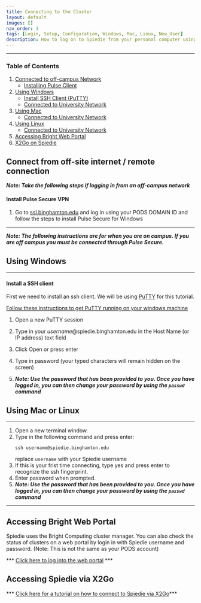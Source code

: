 ```yaml
---
title: Connecting to the Cluster
layout: default
images: []
nav_order: 3
tags: [Login, Setup, Configuration, Windows, Mac, Linux, New_User]
description: How to log on to Spiedie from your personal computer using various operating systems.
---
```


***


### Table of Contents  

 1. [Connected to off-campus Network](#off_campus)
     * [Installing Pulse Client](#vpn)
 3. [Using Windows](#using_windows)  
     * [Install SSH Client \(PuTTY\)](#windows_ssh) 
     * [Connected to University Network](#using_windows)  
 4. [Using Mac](#using_mac)
     * [Connected to University Network](#using_mac) 
 5. [Using Linux](#using_linux)  
     * [Connected to University Network](#using_linux)  
 6. [Accessing Bright Web Portal](#bright_web)
 7. [X2Go on Spiedie](#x2go)



## <a name="off_campus"></a>Connect from off-site internet / remote connection 

***Note: Take the following steps if logging in from an off-campus network***

#### <a name="vpn"></a> Install Pulse Secure VPN

1. Go to [ssl.binghamton.edu](https://ssl.binghamton.edu) and log in using your PODS DOMAIN ID and follow the steps to install Pulse Secure for Windows 

	<!-- (Add image of ssl landing page and circle pulse secure for windows link	) -->

***


***Note: The following instructions are for when you are on campus. If you are off campus you must be connected through Pulse Secure.***




## <a name="using_windows"></a> Using Windows
***

#### <a name="windows_ssh"> </a>Install a SSH client

First we need to install an ssh client. We will be using <a href="https://www.putty.org" target="_blank">PuTTY</a> for this tutorial. 

<a href="https://www.ssh.com/ssh/putty/windows/install" target="_blank">Follow these instructions to get PuTTY running on your windows machine</a>
   
1. Open a new PuTTY session
2. Type in your *username*@spiedie.binghamton.edu in the Host Name (or IP address) text field 
	
	<!--- (Add image of putty terminal to help user)
	(image#1)
	Caption: putty log in --->
3. Click Open or press enter
4. Type in password (your typed characters will remain hidden on the screen)
5. ***Note: Use the password that has been provided to you. Once you have logged in, you can then change your password by using the `passwd` command***

 



## <a name="using_mac"> </a> Using Mac or Linux <a name="using_linux"> </a>
***

1. Open a new terminal window.
2. Type in the following command and press enter:
	``` shell
	ssh username@spiedie.binghamton.edu
	```
	replace `username` with your Spiedie username
3. If this is your frist time connecting, type yes and press enter to recognize the ssh fingerprint.
4. Enter password when prompted.
5. ***Note: Use the password that has been provided to you. Once you have logged in, you can then change your password by using the `passwd` command***


***


## <a name="bright_web"></a> Accessing Bright Web Portal
Spiedie uses the Bright Computing cluster manager. You can also check the status of clusters on a web portal by login in with Spiedie username and password. (Note: This is not the same as your PODS account)

*** [Click here to log into the web portal](https://spiedie.binghamton.edu/userportal/) ***

## <a name="x2go"></a> Accessing Spiedie via X2Go

*** [Click here for a tutorial on how to connect to Spiedie via X2Go](x2go_spiedie.html)***
